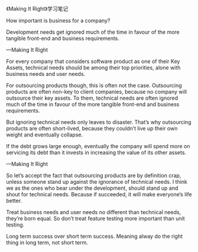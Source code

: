 ---
---
《Making It Right》学习笔记

How important is business for a company?

Development needs get ignored much of the time in favour of the more tangible front-end and business requirements.

—Making It Right

For every company that considers software product as one of their Key Assets, technical needs should be among their top priorities, alone with business needs and user needs.

For outsourcing products though, this is often not the case. Outsourcing products are often non-key to client companies, because no company will outsource their key assets. To them, technical needs are often ignored much of the time in favour of the more tangible front-end and business requirements.

But ignoring technical needs only leaves to disaster. That’s why outsourcing products are often short-lived, because they couldn’t live up their own weight and eventually collapse.

If the debt grows large enough, eventually the company will spend more on servicing its debt than it invests in increasing the value of its other assets.

—Making It Right

So let’s accept the fact that outsourcing products are by definition crap, unless someone stand up against the ignorance of technical needs. I think we as the ones who bear under the development, should stand up and shout for technical needs. Because if succeeded, it will make everyone’s life better.

Treat business needs and user needs no different than technical needs, they’re born equal. So don’t treat feature testing more important than unit testing.

Long term success over short term success. Meaning alway do the right thing in long term, not short term.